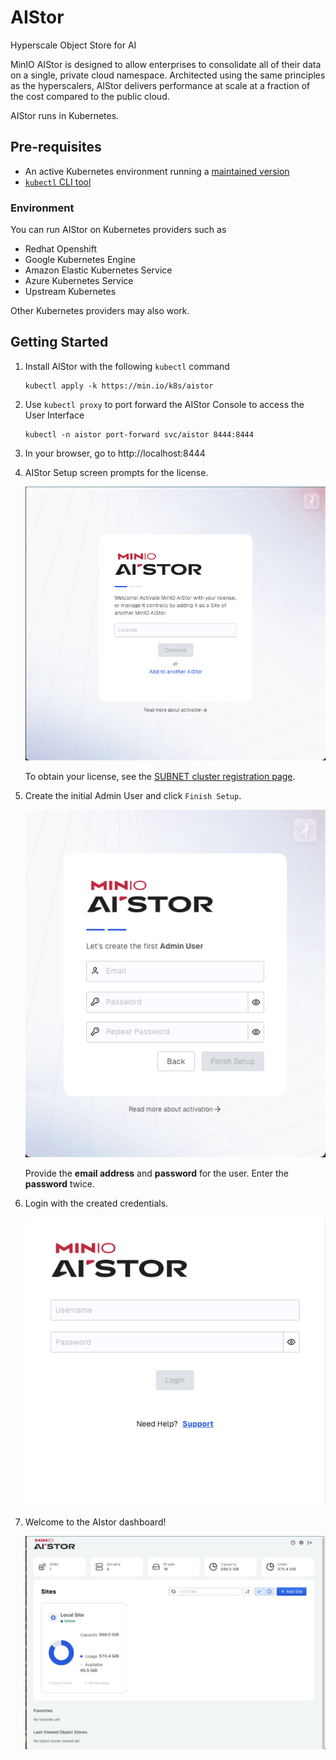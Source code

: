 # AIStor

Hyperscale Object Store for AI

MinIO AIStor is designed to allow enterprises to consolidate all of
their data on a single, private cloud namespace. Architected using
the same principles as the hyperscalers, AIStor delivers performance
at scale at a fraction of the cost compared to the public cloud.

AIStor runs in Kubernetes.

## Pre-requisites

* An active Kubernetes environment running a [maintained version](https://kubernetes.io/releases/)
* [`kubectl` CLI tool](https://kubernetes.io/docs/tasks/tools/#kubectl)

### Environment

You can run AIStor on Kubernetes providers such as

- Redhat Openshift
- Google Kubernetes Engine
- Amazon Elastic Kubernetes Service
- Azure Kubernetes Service
- Upstream Kubernetes

Other Kubernetes providers may also work.

## Getting Started

1. Install AIStor with the following `kubectl` command

   ```shell
   kubectl apply -k https://min.io/k8s/aistor
   ```

2. Use `kubectl proxy` to port forward the AIStor Console to access the User Interface

   ```shell
   kubectl -n aistor port-forward svc/aistor 8444:8444
   ```

3. In your browser, go to http://localhost:8444

4. AIStor Setup screen prompts for the license.

   ![The Setup screen asks for a license ](images/aistor-setup.png)

   To obtain your license, see the [SUBNET cluster registration page](https://subnet.min.io/cluster/register).

5. Create the initial Admin User and click `Finish Setup`.

   ![Register the first Admin user](images/aistor-admin-first-user.png)

   Provide the **email address** and **password** for the user.
   Enter the **password** twice.

6. Login with the created credentials.

   ![aistor-login.png](images/aistor-login.png)


7. Welcome to the AIstor dashboard!

   ![aistor-dashboard.png](images/aistor-dashboard.png)
